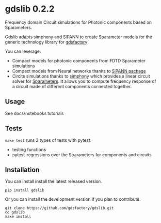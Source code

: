 # gdslib 0.2.2

Frequency domain Circuit simulations for Photonic components based on Sparameters.

Gdslib adapts simphony and SIPANN to create Sparameter models for the generic technology library for [gdsfactory](https://gdsfactory.readthedocs.io/en/latest/)

You can leverage:

- Compact models for photonic components from FDTD Sparameter simulations
- Compact models from Neural networks thanks to [SiPANN package](https://sipann.readthedocs.io/en/latest/?badge=latest)
- Circits simulations thanks to [simphony](https://simphonyphotonics.readthedocs.io/en/stable/) which provides a linear circuit solver for [Sparameters](https://en.wikipedia.org/wiki/Scattering_parameters). It allows you to compute frequency response of a circuit made of different components connected together.

## Usage

See docs/notebooks tutorials

## Tests

`make test` runs 2 types of tests with pytest:

- testing functions
- pytest-regressions over the Sparameters for components and circuits

## Installation

You can install install the latest released version.

```
pip install gdslib
```

Or you can install the development version if you plan to contribute.

```
git clone https://github.com/gdsfactory/gdslib.git
cd gdslib
make install
```
